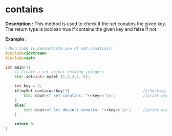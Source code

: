 # contains

**Description :**
    This method is used to check if the set conatins the given key. The return type is boolean true if contains the given key and false if not.

**Example :**
```cpp
//Run Code To Demonstrate use of set.conatins()
#include<iostream>
#include<set>

int main(){
    // Create a set object holding integers
    std::set<int> mySet {1,2,3,4,-5};

    int key = 3;
    if(mySet.contains(key)){                                //checking the presence of key in set mySet
        std::cout<<" Set conatins: "<<key<<'\n';            //print key if found
    }
    else{
        std::cout<<" Set doesn't conatin: "<<key<<'\n';     //print key not found
    }

    return 0;
}

```

